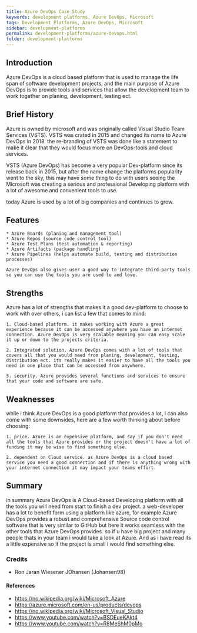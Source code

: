 ```yaml
---
title: Azure DevOps Case Study
keywords: development platforms, Azure DevOps, Microsoft
tags: Development Platforms, Azure DevOps, Microsoft
sidebar: development-platforms
permalink: development-platforms/azure-devops.html
folder: development-platforms
---
```


## Introduction
Azure DevOps is a cloud based platform that is used to manage the life span of software development projects, and the main purpose of Azure DevOps is to provide tools and services that allow the development team to work together on planing, development, testing ect. 


## Brief History
Azure is owned by microsoft and was originally called Visual Studio Team Services (VSTS). VSTS was crated in 2015 and changed its name to Azure DevOps in 2018. the re-branding of VSTS was done like a statement to make it clear that they would focus more on DevOps-tools and cloud services. 

VSTS (Azure DevOps) has become a very popular Dev-platform since its release back in 2015, but after the name change the platforms popularity went to the sky, this may have some thing to do with users seeing the Microsoft was creating a serious and professional Developing platform with a lot of awesome and convenient tools to use. 

today Azure is used by a lot of big companies and continues to grow.

## Features

    * Azure Boards (planing and management tool)
    * Azure Repos (source code control tool)
    * Azure Test Plans (test automation & reporting)
    * Azure Artifacts (package handling)
    * Azure Pipelines (helps automate build, testing and distribution processes)

    Azure DevOps also gives user a good way to integrate third-party tools so you can use the tools you are used to and love.


## Strengths

 Azure has a lot of strengths that makes it a good dev-platform to choose to work with over others, i can list a few that comes to mind: 

    1. Cloud-based platform. it makes working with Azure a great experience because it can be accessed anywhere you have an internet connection. Azure DevOps is very scalable meaning you can easy scale it up or down to the projects criteria. 

    2. Integrated solution. Azure DevOps comes with a lot of tools that covers all that you would need from planing, development, testing, distribution ect. its really makes it easier to have all the tools you need in one place that can be accessed from anywhere. 

    3. security. Azure provides several functions and services to ensure that your code and software are safe.


## Weaknesses

while i think Azure DevOps is a good platform that provides a lot, i can also come with some downsides, here are a few worth thinking about before choosing: 

    1. price. Azure is an expensive platform, and say if you don't need all the tools that Azure provides or the project doesn't have a lot of funding it may be wise to find something else.

    2. dependent on Cloud service. as Azure DevOps is a cloud based service you need a good connection and if there is anything wrong with your internet connection it may impact your teams effort. 


## Summary
in summary Azure DevOps is A Cloud-based Developing platform with all the tools you will need from start to finish a dev project. a web-developer has a lot to benefit form using a platform like azure, for example Azure DevOps provides a robust and comprehensive Source code control software that is very similar to GitHub but here it works seamless with the other tools that Azure DevOps provides. so if u have  big project and many people thats in your team i would take a look at Azure. And as i have read its a little expensive so if the project is small i would find something else. 

### Credits

- Ron Jaran Wiesener JOhansen (Johansen98)

#### References

- https://no.wikipedia.org/wiki/Microsoft_Azure
- https://azure.microsoft.com/en-us/products/devops
- https://no.wikipedia.org/wiki/Microsoft_Visual_Studio
- https://www.youtube.com/watch?v=BSDEueKAkt4
- https://www.youtube.com/watch?v=R8MeShM0pMo
